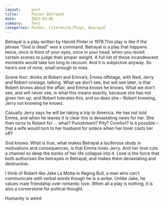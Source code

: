 ```yaml
---
layout:     post
title:      Pinter Betrayal
date:       2021-03-06
summary:    Text
categories: Pinter, Literature,Plays, Beyrayal
---
```

Betrayal is a play written by Harold Pinter in 1978.This play is like if the phrase "God is dead" was a command. 
Betrayal is a play that happens twice, once in front of your eyes, once in your head, when you revisit certain scenes to judge their proper weight. A full list of these incandescent moments would take too long to recount. And it is subjective anyway. So here’s one of mine, small enough to miss.

Scene four: drinks at Robert and Emma’s; Emma offstage, with Ned, Jerry and Robert onstage, talking. What we don’t see, but will see later, is that Robert knows about the affair, and Emma knows he knows. What we don’t see, and will never see, is what this means exactly, because she has not given him up, and Robert tolerates this, and so does she – Robert knowing, Jerry not knowing he knows.

Casually Jerry says he will be taking a trip to America. He has not told Emma, and when he leaves it is clear this is devastating news for her. She then turns to Robert for … what? Punishment? Pity? Comfort? Is it possible – that a wife would turn to her husband for solace when her lover casts her off?

God knows. What is true, what makes Betrayal a luciferous study in motivations and consequences, is that Emma loves Jerry. And her love cuts a channel so deep the banks of her life collapse into it. Love is the force that both authorises the betrayals in Betrayal, and makes them devastating and destructive.

I think of Robert like Jake La Motta in Raging Bull, a man who can't communicate with verbal words though he is a writer. Unlike Jake, he  values male friendship over romantic love.
When all a  play is nothing, it is also a cornerstone for poltical thought.


Humanity is weird
